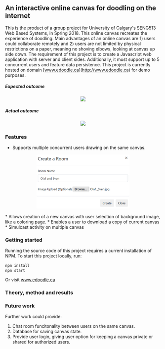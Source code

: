 ## An interactive online canvas for doodling on the internet
This is the product of a group project for University of Calgary's SENG513 Web Based Systems, in Spring 2018.
This online canvas recreates the experience of doodling.
Main advantages of an online canvas are 1) users could collaborate remotely and 2) users are not limited by physical restrictions on a paper, meaning no shoving elbows, looking at canvas up side down.
The requirement of this project is to create a Javascript web application with server and client sides. Additionally, it must support up to 5 concurrent users and feature data persistence. 
This project is currently hosted on domain [www.edoodle.ca](http://www.edoodle.ca) for demo purposes.

##### Expected outcome
<p align="center">
  <img src="target.png" width="300">
</p>

##### Actual outcome
<p align="center">
  <img src="actual.png" width="800">
</p>

### Features
* Supports multiple concurrent users drawing on the same canvas.
<p align="center">
  <img src="upload.png" width="300">
</p>
* Allows creation of a new canvas with user selection of background image, like a coloring page.
* Enables a user to download a copy of current canvas
* Simulcast activity on multiple canvas


### Getting started
Running the source code of this project requires a current installation of NPM.
To start this project locally, run: 
```
npm install
npm start
```
Or visit www.edoodle.ca

### Theory, method and results

### Future work
Further work could provide:
1. Chat room funcitonality between users on the same canvas.
2. Database for saving canvas state.
3. Provide user login, giving user option for keeping a canvas private or shared for authorized users.